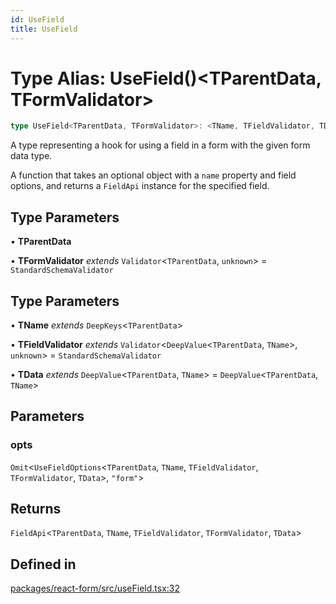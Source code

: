 ```yaml
---
id: UseField
title: UseField
---
```


# Type Alias: UseField()\<TParentData, TFormValidator\>

```ts
type UseField<TParentData, TFormValidator>: <TName, TFieldValidator, TData>(opts) => FieldApi<TParentData, TName, TFieldValidator, TFormValidator, TData>;
```

A type representing a hook for using a field in a form with the given form data type.

A function that takes an optional object with a `name` property and field options, and returns a `FieldApi` instance for the specified field.

## Type Parameters

• **TParentData**

• **TFormValidator** *extends* `Validator`\<`TParentData`, `unknown`\> = `StandardSchemaValidator`

## Type Parameters

• **TName** *extends* `DeepKeys`\<`TParentData`\>

• **TFieldValidator** *extends* `Validator`\<`DeepValue`\<`TParentData`, `TName`\>, `unknown`\> = `StandardSchemaValidator`

• **TData** *extends* `DeepValue`\<`TParentData`, `TName`\> = `DeepValue`\<`TParentData`, `TName`\>

## Parameters

### opts

`Omit`\<`UseFieldOptions`\<`TParentData`, `TName`, `TFieldValidator`, `TFormValidator`, `TData`\>, `"form"`\>

## Returns

`FieldApi`\<`TParentData`, `TName`, `TFieldValidator`, `TFormValidator`, `TData`\>

## Defined in

[packages/react-form/src/useField.tsx:32](https://github.com/TanStack/form/blob/main/packages/react-form/src/useField.tsx#L32)
